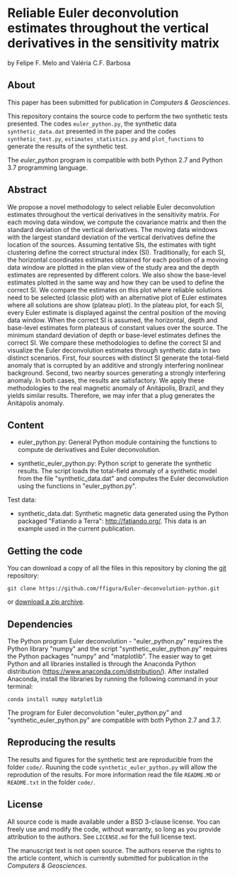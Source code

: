 # Reliable Euler deconvolution estimates throughout the vertical derivatives in the sensitivity matrix 

by
Felipe F. Melo and Valéria C.F. Barbosa

## About

This paper has been submitted for publication in *Computers & Geosciences*.

This repository contains the source code to perform the two synthetic tests presented.
The codes `euler_python.py`, the synthetic data `synthetic_data.dat` presented in the
paper and the codes `synthetic_test.py`, `estimates_statistics.py` and `plot_functions`
to generate the results of the synthetic test.

The *euler_python* program is compatible with both Python 2.7 and Python 3.7 programming language.
 
## Abstract

We propose a novel methodology to select reliable Euler deconvolution estimates throughout the vertical derivatives in the sensitivity matrix. For each moving data window, we compute the covariance matrix and then the standard deviation of the vertical derivatives. The moving data windows with the largest standard deviation of the vertical derivatives define the location of the sources. Assuming tentative SIs, the estimates with tight clustering define the correct structural index (SI). Traditionally, for each SI, the horizontal coordinates estimates obtained for each position of a moving data window are plotted in the plan view of the study area and the depth estimates are represented by different colors. We also show the base-level estimates plotted in the same way and how they can be used to define the correct SI. We compare the estimates on this plot where reliable solutions need to be selected (classic plot) with an alternative plot of Euler estimates where all solutions are show (plateau plot). In the plateau plot, for each SI, every Euler estimate is displayed against the central position of the moving data window. When the correct SI is assumed, the horizontal, depth and base-level estimates form plateaus of constant values over the source. The minimum standard deviation of depth or base-level estimates defines the correct SI. We compare these methodologies to define the correct SI and visualize the Euler deconvolution estimates through synthetic data in two distinct scenarios. First, four sources with distinct SI generate the total-field anomaly that is corrupted by an additive and strongly interfering nonlinear background. Second, two nearby sources generating a strongly interfering anomaly. In both cases, the results are satisfactory. We apply these methodologies to the real magnetic anomaly of Anitápolis, Brazil, and they yields similar results. Therefore, we may infer that a plug generates the Anitápolis anomaly.

## Content

- euler_python.py:
	General Python module containing the functions to compute de derivatives and 
	Euler deconvolution.
	
- synthetic_euler_python.py:
	Python script to generate the synthetic results. The script loads the total-field
	anomaly of a synthetic model from the file "synthetic_data.dat" and computes the
	Euler deconvolution using the functions in "euler_python.py". 
	
Test data:

- synthetic_data.dat:
		Synthetic magnetic data generated using the Python packaged "Fatiando a Terra":
		http://fatiando.org/. This data is an example used in the current publication.

## Getting the code

You can download a copy of all the files in this repository by cloning the
[git](https://git-scm.com/) repository:

    git clone https://github.com/ffigura/Euler-deconvolution-python.git

or [download a zip archive](https://github.com/ffigura/Euler-deconvolution-python/archive/master.zip).


## Dependencies

The Python program Euler deconvolution - "euler_python.py" requires the Python library "numpy" 
and the script "synthetic_euler_python.py" requires the Python packages "numpy" and "matplotlib". 
The easier way to get Python and all libraries installed is through the Anaconda Python 
distribution (https://www.anaconda.com/distribution/). After installed Anaconda, install the libraries 
by running the following command in your terminal:

	conda install numpy matplotlib

The program for Euler deconvolution "euler_python.py" and "synthetic_euler_python.py"
 are compatible with both Python 2.7 and 3.7.

## Reproducing the results

The results and figures for the synthetic test are reproducible from the folder `code/`.
Ruuning the code `synthetic_euler_python.py` will allow the reprodution of the results. For more information
read the file `README.MD` or `README.txt` in the folder `code/`.


## License

All source code is made available under a BSD 3-clause license. You can freely
use and modify the code, without warranty, so long as you provide attribution
to the authors. See `LICENSE.md` for the full license text.

The manuscript text is not open source. The authors reserve the rights to the
article content, which is currently submitted for publication in the
*Computers & Geosciences*.
